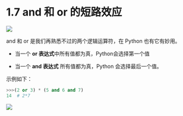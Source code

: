 # 1.7 and 和 or 的短路效应
![](http://image.iswbm.com/20200804124133.png)

and 和 or 是我们再熟悉不过的两个逻辑运算符，在 Python 也有它有妙用。

- 当一个 **or 表达式**中所有值都为真，Python会选择第一个值

- 当一个 **and 表达式** 所有值都为真，Python 会选择最后一个值。

示例如下：

```python
>>>(2 or 3) * (5 and 6 and 7)
14  # 2*7
```



![](http://image.iswbm.com/20200607174235.png)
